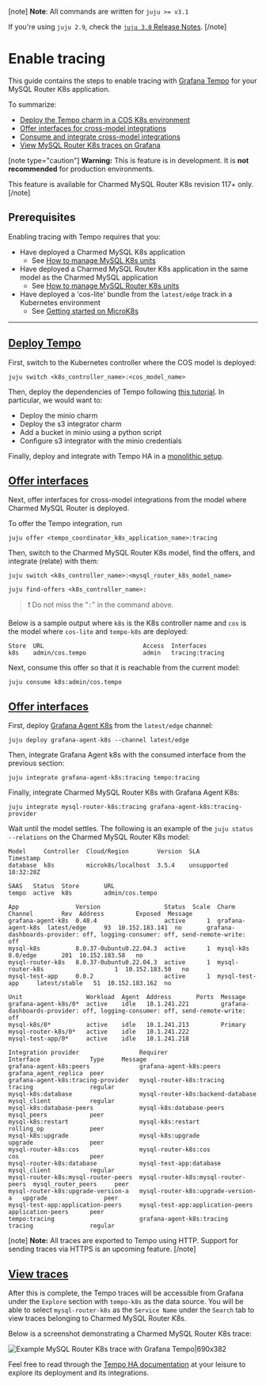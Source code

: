 [note]
**Note**: All commands are written for `juju >= v3.1`

If you're using `juju 2.9`, check the [`juju 3.0` Release Notes](https://juju.is/docs/juju/roadmap#heading--juju-3-0-0---22-oct-2022).
[/note]

# Enable tracing
This guide contains the steps to enable tracing with [Grafana Tempo](https://grafana.com/docs/tempo/latest/) for your MySQL Router K8s application. 

To summarize:
* [Deploy the Tempo charm in a COS K8s environment](#heading--deploy)
* [Offer interfaces for cross-model integrations](#heading--offer)
* [Consume and integrate cross-model integrations](#heading--consume)
* [View MySQL Router K8s traces on Grafana](#heading--view)


[note type="caution"]
**Warning:** This is feature is in development. It is **not recommended** for production environments. 

This feature is available for Charmed MySQL Router K8s revision 117+ only.
[/note]

## Prerequisites
Enabling tracing with Tempo requires that you:
- Have deployed a Charmed MySQL K8s application
  - See [How to manage MySQL K8s units](https://discourse.charmhub.io/t/charmed-mysql-k8s-how-to-manage-units/9659)
- Have deployed a Charmed MySQL Router K8s application in the same model as the Charmed MySQL application
  - See [How to manage MySQL Router K8s units](https://discourse.charmhub.io/t/mysql-router-k8s-how-to-manage-units/12240)
- Have deployed a 'cos-lite' bundle from the `latest/edge` track in a Kubernetes environment
  - See [Getting started on MicroK8s](https://charmhub.io/topics/canonical-observability-stack/tutorials/install-microk8s)

---
<a href="#heading--deploy"><h2 id="heading--deploy"> Deploy Tempo </h2></a>

First, switch to the Kubernetes controller where the COS model is deployed:

```shell
juju switch <k8s_controller_name>:<cos_model_name>
```

Then, deploy the dependencies of Tempo following [this tutorial](https://discourse.charmhub.io/t/tutorial-deploy-tempo-ha-on-top-of-cos-lite/15489). In particular, we would want to:
- Deploy the minio charm
- Deploy the s3 integrator charm
- Add a bucket in minio using a python script
- Configure s3 integrator with the minio credentials

Finally, deploy and integrate with Tempo HA in a [monolithic setup](https://discourse.charmhub.io/t/tutorial-deploy-tempo-ha-on-top-of-cos-lite/15489#heading--deploy-monolithic-setup).

<a href="#heading--offer"><h2 id="heading--offer"> Offer interfaces </h2></a>

Next, offer interfaces for cross-model integrations from the model where Charmed MySQL Router is deployed.

To offer the Tempo integration, run

```shell
juju offer <tempo_coordinator_k8s_application_name>:tracing
```

Then, switch to the Charmed MySQL Router K8s model, find the offers, and integrate (relate) with them:

```shell
juju switch <k8s_controller_name>:<mysql_router_k8s_model_name>

juju find-offers <k8s_controller_name>:  
```
> :exclamation: Do not miss the "`:`" in the command above.

Below is a sample output where `k8s` is the K8s controller name and `cos` is the model where `cos-lite` and `tempo-k8s` are deployed:

```shell
Store  URL                            Access  Interfaces
k8s    admin/cos.tempo                admin   tracing:tracing
```

Next, consume this offer so that it is reachable from the current model:

```shell
juju consume k8s:admin/cos.tempo
```

<a href="#heading--consume"><h2 id="heading--consume"> Offer interfaces </h2></a>

First, deploy [Grafana Agent K8s](https://charmhub.io/grafana-agent-k8s) from the `latest/edge` channel:
```shell
juju deploy grafana-agent-k8s --channel latest/edge
```

Then, integrate Grafana Agent k8s with the consumed interface from the previous section:
```shell
juju integrate grafana-agent-k8s:tracing tempo:tracing
```

Finally, integrate Charmed MySQL Router K8s with Grafana Agent K8s:
```shell
juju integrate mysql-router-k8s:tracing grafana-agent-k8s:tracing-provider
```

Wait until the model settles. The following is an example of the `juju status --relations` on the Charmed MySQL Router K8s model:

```shell
Model     Controller  Cloud/Region        Version  SLA          Timestamp
database  k8s         microk8s/localhost  3.5.4    unsupported  18:32:28Z

SAAS   Status  Store       URL
tempo  active  k8s         admin/cos.tempo

App                Version                  Status  Scale  Charm              Channel        Rev  Address         Exposed  Message
grafana-agent-k8s  0.40.4                   active      1  grafana-agent-k8s  latest/edge     93  10.152.183.141  no       grafana-dashboards-provider: off, logging-consumer: off, send-remote-write: off
mysql-k8s          8.0.37-0ubuntu0.22.04.3  active      1  mysql-k8s          8.0/edge       201  10.152.183.58   no       
mysql-router-k8s   8.0.37-0ubuntu0.22.04.3  active      1  mysql-router-k8s                    1  10.152.183.50   no       
mysql-test-app     0.0.2                    active      1  mysql-test-app     latest/stable   51  10.152.183.162  no       

Unit                  Workload  Agent  Address       Ports  Message
grafana-agent-k8s/0*  active    idle   10.1.241.221         grafana-dashboards-provider: off, logging-consumer: off, send-remote-write: off
mysql-k8s/0*          active    idle   10.1.241.213         Primary
mysql-router-k8s/0*   active    idle   10.1.241.222         
mysql-test-app/0*     active    idle   10.1.241.218         

Integration provider                 Requirer                             Interface              Type     Message
grafana-agent-k8s:peers              grafana-agent-k8s:peers              grafana_agent_replica  peer     
grafana-agent-k8s:tracing-provider   mysql-router-k8s:tracing             tracing                regular  
mysql-k8s:database                   mysql-router-k8s:backend-database    mysql_client           regular  
mysql-k8s:database-peers             mysql-k8s:database-peers             mysql_peers            peer     
mysql-k8s:restart                    mysql-k8s:restart                    rolling_op             peer     
mysql-k8s:upgrade                    mysql-k8s:upgrade                    upgrade                peer     
mysql-router-k8s:cos                 mysql-router-k8s:cos                 cos                    peer     
mysql-router-k8s:database            mysql-test-app:database              mysql_client           regular  
mysql-router-k8s:mysql-router-peers  mysql-router-k8s:mysql-router-peers  mysql_router_peers     peer     
mysql-router-k8s:upgrade-version-a   mysql-router-k8s:upgrade-version-a   upgrade                peer     
mysql-test-app:application-peers     mysql-test-app:application-peers     application-peers      peer     
tempo:tracing                        grafana-agent-k8s:tracing            tracing                regular  

```

[note]
**Note:** All traces are exported to Tempo using HTTP. Support for sending traces via HTTPS is an upcoming feature.
[/note]

<a href="#heading--view"><h2 id="heading--view"> View traces </h2></a>

After this is complete, the Tempo traces will be accessible from Grafana under the `Explore` section with `tempo-k8s` as the data source. You will be able to select `mysql-router-k8s` as the `Service Name` under the `Search` tab to view traces belonging to Charmed MySQL Router K8s.

Below is a screenshot demonstrating a Charmed MySQL Router K8s trace:

![Example MySQL Router K8s trace with Grafana Tempo|690x382](upload://kPOyBvWjizYAYoQykaVLSJt0N4n.jpeg)

Feel free to read through the [Tempo HA documentation](https://discourse.charmhub.io/t/charmed-tempo-ha/15531) at your leisure to explore its deployment and its integrations.